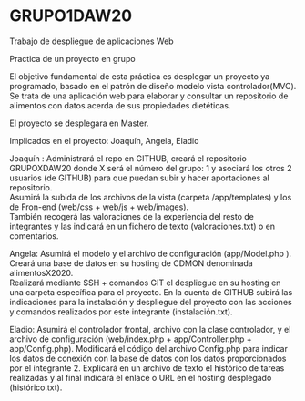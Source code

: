# GRUPO1DAW20
Trabajo de despliegue de aplicaciones Web

Practica de un proyecto en grupo

El objetivo fundamental de esta práctica es desplegar un proyecto ya programado, basado en el patrón de diseño modelo vista controlador(MVC).
Se trata de una aplicación web para elaborar y consultar un repositorio de alimentos con datos acerda de sus propiedades dietéticas.

El proyecto se desplegara en Master.

Implicados en el proyecto: Joaquín, Angela, Eladio

Joaquín : 
Administrará el repo en GITHUB, creará el repositorio GRUPOXDAW20 donde X será el número del grupo: 1 
y asociará los otros 2 usuarios (de GITHUB) para que puedan subir y hacer aportaciones al repositorio.  
Asumirá la subida de los archivos de la vista (carpeta /app/templates) y los de Fron-end (web/css + web/js + web/images).  
También recogerá las valoraciones de la experiencia del resto de integrantes y las indicará en un fichero de texto (valoraciones.txt) o en comentarios. 

Angela:
Asumirá el modelo y el archivo de configuración (app/Model.php ).
Creará una base de datos en su hosting de CDMON denominada alimentosX2020.  
Realizará mediante SSH + comandos GIT el despliegue en su hosting en una carpeta específica para el proyecto. 
En la cuenta de GITHUB subirá las indicaciones para la instalación y despliegue del proyecto con las acciones y comandos realizados por este integrante (instalación.txt).

Eladio: 
Asumirá el controlador frontal, archivo con la clase controlador, y el archivo de configuración (web/index.php + app/Controller.php + app/Config.php).
Modificará el código del archivo Config.php para indicar los datos de conexión con la base de datos con los datos proporcionados por el integrante 2. 
Explicará en un archivo de texto el histórico de tareas realizadas y al final indicará el enlace o URL en el hosting desplegado (histórico.txt). 

